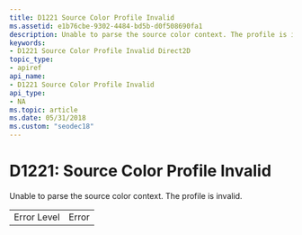 ```yaml
---
title: D1221 Source Color Profile Invalid
ms.assetid: e1b76cbe-9302-4484-bd5b-d0f508690fa1
description: Unable to parse the source color context. The profile is invalid.
keywords:
- D1221 Source Color Profile Invalid Direct2D
topic_type:
- apiref
api_name:
- D1221 Source Color Profile Invalid
api_type:
- NA
ms.topic: article
ms.date: 05/31/2018
ms.custom: "seodec18"
---
```


# D1221: Source Color Profile Invalid

Unable to parse the source color context. The profile is invalid.



|             |       |
|-------------|-------|
| Error Level | Error |



 

 

 




